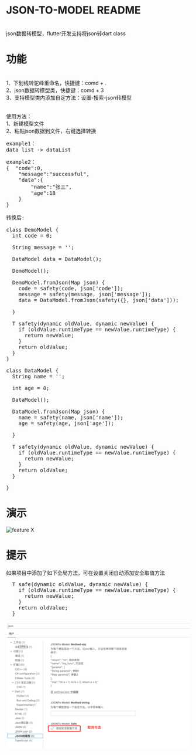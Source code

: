 # JSON-TO-MODEL README

<br>json数据转模型，flutter开发支持将json转dart class

# 功能

<br>1、下划线转驼峰重命名，快捷键：comd + . 
<br>2、json数据转模型类，快捷键：comd + 3
<br>3、支持模型类内添加自定方法：设置-搜索-json转模型

<br>使用方法：
<br>1、新建模型文件
<br>2、粘贴json数据到文件，右键选择转换

<pre>
example1： 
data_list -> dataList</pre>
<pre>
example2：
{  "code":0,
    "message":"successful",
    "data":{
        "name":"张三",
        "age":18
    }
}

转换后:

class DemoModel {
  int code = 0;
  
  String message = '';

  DataModel data = DataModel();

  DemoModel();

  DemoModel.fromJson(Map json) {
    code = safety(code, json['code']);
    message = safety(message, json['message']);
    data = DataModel.fromJson(safety(<String, dynamic>{}, json['data']));

  }

  T safety<T>(dynamic oldValue, dynamic newValue) {
    if (oldValue.runtimeType == newValue.runtimeType) { 
      return newValue;
    }
    return oldValue; 
  }
}

class DataModel {
  String name = '';

  int age = 0;

  DataModel();

  DataModel.fromJson(Map json) {
    name = safety(name, json['name']);
    age = safety(age, json['age']);

  }

  T safety<T>(dynamic oldValue, dynamic newValue) {
    if (oldValue.runtimeType == newValue.runtimeType) { 
      return newValue;
    }
    return oldValue; 
  }

}
</pre>

# 演示

![feature X](/assets/example.gif)


# 提示

如果项目中添加了如下全局方法，可在设置关闭自动添加安全取值方法
<pre>  T safe<T>(dynamic oldValue, dynamic newValue) {
    if (oldValue.runtimeType == newValue.runtimeType) {
      return newValue;
    }
    return oldValue;
  }</pre>
![feature X](/assets/example.png)